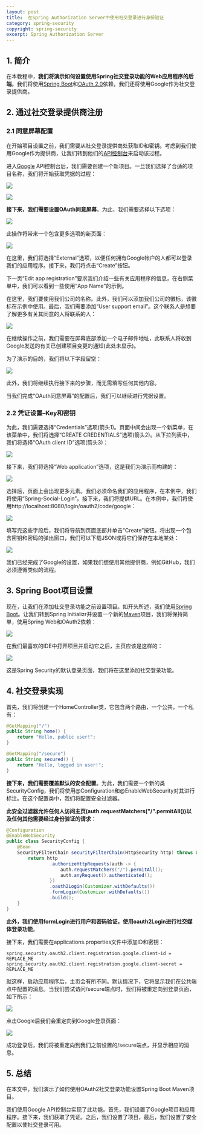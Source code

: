 ```yaml
---
layout: post
title:  在Spring Authorization Server中使用社交登录进行身份验证
category: spring-security
copyright: spring-security
excerpt: Spring Authorization Server
---
```


## 1. 简介

在本教程中，**我们将演示如何设置使用Spring社交登录功能的Web应用程序的后端**。我们将使用[Spring Boot](https://www.baeldung.com/spring-boot)和[OAuth 2.0](https://www.baeldung.com/spring-security-oauth)依赖，我们还将使用Google作为社交登录提供商。

## 2. 通过社交登录提供商注册

### 2.1 同意屏幕配置

在开始项目设置之前，我们需要从社交登录提供商处获取ID和密钥。考虑到我们使用Google作为提供商，让我们转到他们的[API控制台](https://console.developers.google.com/)来启动该过程。

进入[Google](https://www.baeldung.com/google-http-client) API控制台后，我们需要创建一个新项目。一旦我们选择了合适的项目名称，我们将开始获取凭据的过程：

![](/assets/images/2025/springsecurity/springauthorizationserversocialloginauthentication01.png)

![](/assets/images/2025/springsecurity/springauthorizationserversocialloginauthentication02.png)

**接下来，我们需要设置OAuth同意屏幕**。为此，我们需要选择以下选项：

![](/assets/images/2025/springsecurity/springauthorizationserversocialloginauthentication03.png)

此操作将带来一个包含更多选项的新页面：

![](/assets/images/2025/springsecurity/springauthorizationserversocialloginauthentication04.png)

在这里，我们将选择“External”选项，以便任何拥有Google帐户的人都可以登录我们的应用程序。接下来，我们将点击“Create”按钮。

下一页“Edit app registration”要求我们介绍一些有关应用程序的信息，在右侧菜单中，我们可以看到一些使用“App Name”的示例。

在这里，我们要使用我们公司的名称。此外，我们可以添加我们公司的徽标，该徽标在示例中使用。最后，我们需要添加“User support email”。这个联系人是想要了解更多有关其同意的人将联系的人：

![](/assets/images/2025/springsecurity/springauthorizationserversocialloginauthentication05.png)

在继续操作之前，我们需要在屏幕底部添加一个电子邮件地址，此联系人将收到Google发送的有关已创建项目变更的通知(此处未显示)。

为了演示的目的，我们将以下字段留空：

![](/assets/images/2025/springsecurity/springauthorizationserversocialloginauthentication06.png)

此外，我们将继续执行接下来的步骤，而无需填写任何其他内容。

当我们完成“OAuth同意屏幕”的配置后，我们可以继续进行凭据设置。

### 2.2 凭证设置–Key和密钥

为此，我们需要选择“Credentials”选项(箭头1)。页面中间会出现一个新菜单，在该菜单中，我们将选择“CREATE CREDENTIALS”选项(箭头2)。从下拉列表中，我们将选择“OAuth client ID”选项(箭头3)：

![](/assets/images/2025/springsecurity/springauthorizationserversocialloginauthentication07.png)

接下来，我们将选择“Web application”选项，这是我们为演示而构建的：

![](/assets/images/2025/springsecurity/springauthorizationserversocialloginauthentication08.png)

选择后，页面上会出现更多元素。我们必须命名我们的应用程序，在本例中，我们将使用“Spring-Social-Login”。接下来，我们将提供URL。在本例中，我们将使用http://localhost:8080/login/oauth2/code/google：

![](/assets/images/2025/springsecurity/springauthorizationserversocialloginauthentication09.png)

填写完这些字段后，我们将导航到页面底部并单击“Create”按钮。将出现一个包含密钥和密码的弹出窗口，我们可以下载JSON或将它们保存在本地某处：

![](/assets/images/2025/springsecurity/springauthorizationserversocialloginauthentication10.png)

我们已经完成了Google的设置，如果我们想使用其他提供商，例如GitHub，我们必须遵循类似的流程。

## 3. Spring Boot项目设置

现在，让我们在添加社交登录功能之前设置项目。如开头所述，我们使用[Spring Boot](https://www.baeldung.com/spring-boot-start)。让我们转到Spring Initializr并设置一个新的[Maven](https://www.baeldung.com/maven)项目，我们将保持简单，使用Spring Web和OAuth2依赖：

![](/assets/images/2025/springsecurity/springauthorizationserversocialloginauthentication11.png)

在我们最喜欢的IDE中打开项目并启动它之后，主页应该是这样的：

![](/assets/images/2025/springsecurity/springauthorizationserversocialloginauthentication12.png)

这是Spring Security的默认登录页面，我们将在这里添加社交登录功能。

## 4. 社交登录实现

首先，我们将创建一个HomeController类，它包含两个路由，一个公共，一个私有：

```java
@GetMapping("/")
public String home() {
    return "Hello, public user!";
}

@GetMapping("/secure")
public String secured() {
    return "Hello, logged in user!";
}
```

**接下来，我们需要覆盖默认的安全配置**。为此，我们需要一个新的类SecurityConfig，我们将使用@Configuration和@EnableWebSecurity对其进行标注。在这个配置类中，我们将配置安全过滤器。

**此安全过滤器允许任何人访问主页(auth.requestMatchers("/".permitAll())以及任何其他需要经过身份验证的请求**：

```java
@Configuration
@EnableWebSecurity
public class SecurityConfig {
    @Bean
    SecurityFilterChain securityFilterChain(HttpSecurity http) throws Exception {
        return http
                .authorizeHttpRequests(auth -> {
                    auth.requestMatchers("/").permitAll();
                    auth.anyRequest().authenticated();
                })
                .oauth2Login(Customizer.withDefaults())
                .formLogin(Customizer.withDefaults())
                .build();
    }
}
```

**此外，我们使用formLogin进行用户和密码验证，使用oauth2Login进行社交媒体登录功能**。

接下来，我们需要在applications.properties文件中添加ID和密钥：

```properties
spring.security.oauth2.client.registration.google.client-id = REPLACE_ME
spring.security.oauth2.client.registration.google.client-secret = REPLACE_ME
```

就这样，启动应用程序后，主页会有所不同。默认情况下，它将显示我们在公共端点中配置的消息。当我们尝试访问/secure端点时，我们将被重定向到登录页面，如下所示：

![](/assets/images/2025/springsecurity/springauthorizationserversocialloginauthentication13.png)

点击Google后我们会重定向到Google登录页面：

![](/assets/images/2025/springsecurity/springauthorizationserversocialloginauthentication14.png)

成功登录后，我们将被重定向到我们之前设置的/secure端点，并显示相应的消息。

## 5. 总结

在本文中，我们演示了如何使用OAuth2社交登录功能设置Spring Boot Maven项目。

我们使用Google API控制台实现了此功能。首先，我们设置了Google项目和应用程序。接下来，我们获取了凭证。之后，我们设置了项目，最后，我们设置了安全配置以使社交登录可用。
